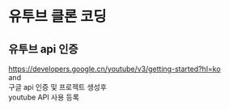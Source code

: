 # 유투브 클론 코딩

## 유투브 api 인증

https://developers.google.cn/youtube/v3/getting-started?hl=ko <br>
and  <br>
구글 api 인증 및 프로젝트 생성후 <br>
youtube API 사용 등록 <br>